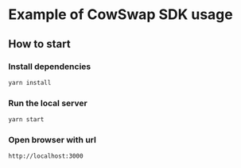 # Example of CowSwap SDK usage

## How to start

### Install dependencies

```bash
yarn install
```

### Run the local server

```bash
yarn start
```

### Open browser with url

```bash
http://localhost:3000
```
